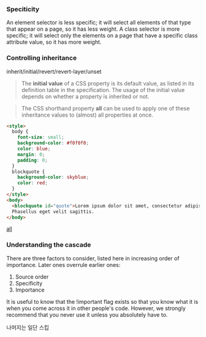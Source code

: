 
### Speciticity

An element selector is less specific; it will select all elements of that type that appear on a page, so it has less weight. A class selector is more specific; it will select only the elements on a page that have a specific class attribute value, so it has more weight.

### Controlling inheritance

inherit/initial/revert/revert-layer/unset

> The **initial value** of a CSS property is its default value, as listed in its definition table in the specification. The usage of the initial value depends on whether a property is inherited or not.

> The CSS shorthand property **all** can be used to apply one of these inheritance values to (almost) all properties at once.

```html
<style>
  body {
    font-size: small;
    background-color: #f0f0f0;
    color: blue;
    margin: 0;
    padding: 0;
  }
  blockquote {
    background-color: skyblue;
    color: red;
  }
</style>
<body>
  <blockquote id="quote">Lorem ipsum dolor sit amet, consectetur adipiscing elit.</blockquote>
  Phasellus eget velit sagittis.
</body>
```

[all](https://developer.mozilla.org/en-US/docs/Web/CSS/all)

### Understanding the cascade

There are three factors to consider, listed here in increasing order of importance. Later ones overrule earlier ones:

1. Source order
2. Specificity
3. Importance

It is useful to know that the !important flag exists so that you know what it is when you come across it in other people's code. However, we strongly recommend that you never use it unless you absolutely have to.

나머지는 일단 스킵
